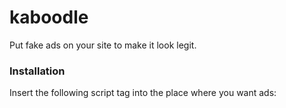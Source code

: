 # kaboodle
Put fake ads on your site to make it look legit.

### Installation
Insert the following script tag into the place where you want ads:
	<script src="https://s3-us-west-2.amazonaws.com/kaboodle/kaboodle.js" type="text/javascript"></script>

